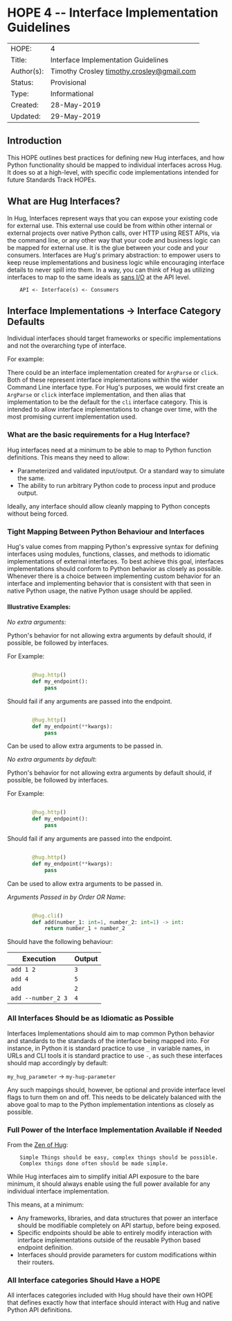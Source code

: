 # HOPE 4 -- Interface Implementation Guidelines

|             |                                             |
| ------------| ------------------------------------------- |
| HOPE:       | 4                                           |
| Title:      | Interface Implementation Guidelines         |
| Author(s):  | Timothy Crosley <timothy.crosley@gmail.com> |
| Status:     | Provisional                                 |
| Type:       | Informational                               |
| Created:    | 28-May-2019                                 |
| Updated:    | 29-May-2019                                 |

## Introduction

This HOPE outlines best practices for defining new Hug interfaces, and how Python functionality should be mapped to individual interfaces across Hug. It does so at a high-level, with specific code implementations intended for future Standards Track HOPEs.

## What are Hug Interfaces?

In Hug, Interfaces represent ways that you can expose your existing code for external use. This external use could be from within other internal or external projects over native Python calls, over HTTP using REST APIs, via the command line, or any other way that your code and business logic can be mapped for external use. It is the glue between your code and your consumers. Interfaces are Hug's primary abstraction: to empower users to keep reuse implementations and business logic while encouraging interface details to never spill into them. In a way, you can think of Hug as utilizing interfaces to map to the same ideals as [sans I/O](https://sans-io.readthedocs.io/) at the API level.

```
    API <- Interface(s) <- Consumers
```

## Interface Implementations -> Interface Category Defaults

Individual interfaces should target frameworks or specific implementations and not the overarching type of interface.

For example:

There could be an interface implementation created for `ArgParse` or `click`. Both of these represent interface implementations within the wider Command Line interface type. For Hug's purposes, we would first create an `ArgParse` or `click` interface implementation, and then alias that implementation to be the default for the `cli` interface category. This is intended to allow interface implementations to change over time, with the most promising current implementation used.

### What are the basic requirements for a Hug Interface?

Hug interfaces need at a minimum to be able to map to Python function definitions.
This means they need to allow:

- Parameterized and validated input/output. Or a standard way to simulate the same.
- The ability to run arbitrary Python code to process input and produce output.

Ideally, any interface should allow cleanly mapping to Python concepts without being forced.

### Tight Mapping Between Python Behaviour and Interfaces

Hug's value comes from mapping Python's expressive syntax for defining interfaces using modules, functions, classes, and methods to idiomatic implementations of external interfaces.
To best achieve this goal, interfaces implementations should conform to Python behavior as closely as possible.
Whenever there is a choice between implementing custom behavior for an interface and implementing behavior that is consistent with that seen in native Python usage, the native Python usage should be applied.

#### Illustrative Examples:
*No extra arguments*:

Python's behavior for not allowing extra arguments by default should, if possible, be followed by interfaces.

For Example:

```python

        @hug.http()
        def my_endpoint():
            pass
```

Should fail if any arguments are passed into the endpoint.

```python

        @hug.http()
        def my_endpoint(**kwargs):
            pass
```

Can be used to allow extra arguments to be passed in.

*No extra arguments by default*:

Python's behavior for not allowing extra arguments by default should, if possible, be followed by interfaces.

For Example:

```python

        @hug.http()
        def my_endpoint():
            pass
```

Should fail if any arguments are passed into the endpoint.

```python

        @hug.http()
        def my_endpoint(**kwargs):
            pass
```

Can be used to allow extra arguments to be passed in.

*Arguments Passed in by Order OR Name*:


```python

        @hug.cli()
        def add(number_1: int=1, number_2: int=1) -> int:
            return number_1 + number_2
```

Should have the following behaviour:

| Execution           | Output                                      |
| --------------------| ------------------------------------------- |
| `add 1 2`           | `3`                                         |
| `add 4`             | `5`                                         |
| `add`               | `2`                                         |
| `add --number_2 3`  | `4`                                         |

### All Interfaces Should be as Idiomatic as Possible

Interfaces Implementations should aim to map common Python behavior and standards to the standards of the interface being mapped into.
For instance, in Python it is standard practice to use `_` in variable names, in URLs and CLI tools it is standard practice to use `-`,
as such these interfaces should map accordingly by default:

`my_hug_parameter` -> `my-hug-parameter`

Any such mappings should, however, be optional and provide interface level flags to turn them on and off.
This needs to be delicately balanced with the above goal to map to the Python implementation intentions as closely as possible.

### Full Power of the Interface Implementation Available if Needed

From the [Zen of Hug](https://github.com/hugapi/HOPE/blob/master/all/HOPE-20--The-Zen-of-Hug.md):

```
    Simple Things should be easy, complex things should be possible.
    Complex things done often should be made simple.
```

While Hug interfaces aim to simplify initial API exposure to the bare minimum, it should always enable using the full power available for any individual interface implementation.

This means, at a minimum:

- Any frameworks, libraries, and data structures that power an interface should be modifiable completely on API startup, before being exposed.
- Specific endpoints should be able to entirely modify interaction with interface implementations outside of the reusable Python based endpoint definition.
- Interfaces should provide parameters for custom modifications within their routers.

### All Interface categories Should Have a HOPE

All interfaces categories included with Hug should have their own HOPE that defines exactly how that interface should interact with Hug and native Python API definitions.
